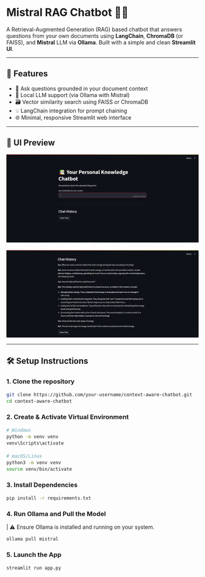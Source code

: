 # Mistral RAG Chatbot 🧠💬

A Retrieval-Augmented Generation (RAG) based chatbot that answers questions from your own documents using **LangChain**, **ChromaDB** (or FAISS), and **Mistral** LLM via **Ollama**. Built with a simple and clean **Streamlit UI**.

---

## 🚀 Features

- 🔎 Ask questions grounded in your document context
- 🧠 Local LLM support (via Ollama with Mistral)
- 🗃️ Vector similarity search using FAISS or ChromaDB
- 💡 LangChain integration for prompt chaining
- 🌐 Minimal, responsive Streamlit web interface

---

## 📸 UI Preview

<img src="screenshots\dashboard.png" alt="Chatbot Dashboard" width="600"/>
<br><br>
<img src="screenshots\sample queries.png" alt="Sample Queries" width="600"/>

---

## 🛠️ Setup Instructions

### 1. Clone the repository
```bash
git clone https://github.com/your-username/context-aware-chatbot.git
cd context-aware-chatbot
```

### 2. Create & Activate Virtual Environment

```bash
# Windows
python -m venv venv
venv\Scripts\activate

# macOS/Linux
python3 -m venv venv
source venv/bin/activate
```

### 3. Install Dependencies


```bash
pip install -r requirements.txt
```

### 4. Run Ollama and Pull the Model


| ⚠️ Ensure Ollama is installed and running on your system.

```bash
ollama pull mistral
```

### 5. Launch the App


```bash
streamlit run app.py

```